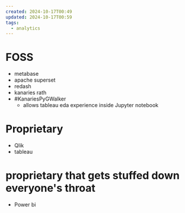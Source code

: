 ```yaml
---
created: 2024-10-17T00:49
updated: 2024-10-17T00:59
tags:
  - analytics
---
```

# FOSS
- metabase
- apache superset
- redash
- kanaries rath
- #KanariesPyGWalker
	- allows tableau eda experience inside Jupyter notebook
# Proprietary
- Qlik
- tableau
# proprietary that gets stuffed down everyone's throat
- Power bi
